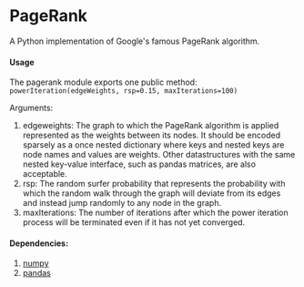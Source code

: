# PageRank
A Python implementation of Google's famous PageRank algorithm.

#### Usage

The pagerank module exports one public method: 
  `powerIteration(edgeWeights, rsp=0.15, maxIterations=100)`
  
Arguments:

1.  edgeweights: The graph to which the PageRank algorithm is applied represented as the weights between its nodes. It should be encoded sparsely as a once nested dictionary where keys and nested keys are node names and values are weights. Other datastructures with the same nested key-value interface, such as pandas matrices, are also acceptable. 
2.  rsp: The random surfer probability that represents the probability with which the random walk through the graph will deviate from its edges and instead jump randomly to any node in the graph. 
3.  maxIterations: The number of iterations after which the power iteration process will be terminated even if it has not yet converged.


#### Dependencies: 
1.  [numpy](http://www.numpy.org/) 
2.  [pandas](http://pandas.pydata.org/)
